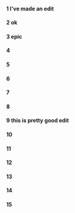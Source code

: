 #### 1 I've made an edit 
#### 2 ok
#### 3 epic
#### 4
#### 5
#### 6
#### 7
#### 8
#### 9 this is pretty good edit
#### 10
#### 11
#### 12
#### 13
#### 14
#### 15